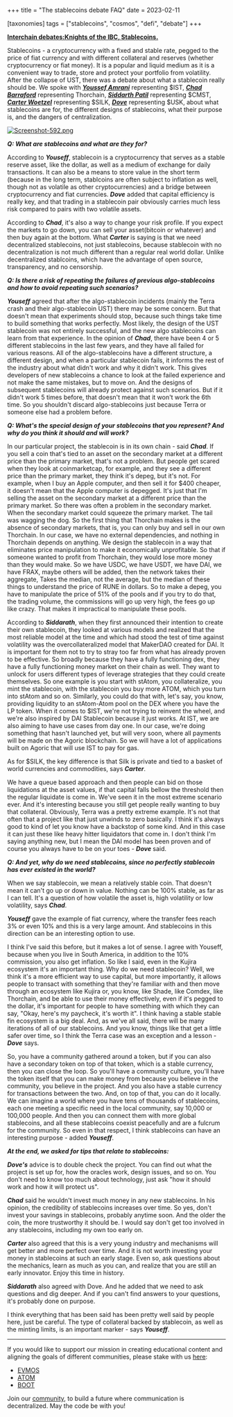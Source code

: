 +++
title = "The stablecoins debate FAQ"
date = 2023-02-11

[taxonomies]
tags = ["stablecoins", "cosmos", "defi", "debate"]
+++

**[Interchain debates:Knights of the IBC, Stablecoins.](https://www.youtube.com/watch?v=nf9Ty8JoTYc)**

Stablecoins - a cryptocurrency with a fixed and stable rate, pegged to the price of fiat currency and with different collateral and reserves
(whether cryptocurrency or fiat money). It is a popular and liquid medium as it is a convenient way to trade, store and protect your portfolio from volatility.
After the collapse of UST,  there was a debate about what a stablecoin really should be. We spoke with ***[Youssef Amrani](https://twitter.com/youssef_amrani)***
representing $IST, ***[Chad Barraford](https://twitter.com/CBarraford)*** representing Thorchain, ***[Siddarth Patil](https://twitter.com/SidP95)*** representing $CMST,
***[Carter Woetzel](https://twitter.com/l_woetzel)*** representing $SILK, ***[Dove](https://twitter.com/deadrightdove)*** representing $USK, about what stablecoins are for,
the different designs of stablecoins, what their purpose is, and the dangers of centralization.

[![Screenshot-592.png](https://i.postimg.cc/nVBTJwFm/Screenshot-592.png)](https://postimg.cc/dDQGR6TQ)

<!-- more -->

***Q: What are stablecoins and what are they for?***

According to ***Youseff***, stablecoin is a cryptocurrency that serves as a stable reserve asset, like the dollar, as well as a medium of exchange for daily transactions.
It can also be a means to store value in the short term (because in the long term, stablcoins are often subject to inflation as well, though not as volatile as other
cryptocurrencies) and a bridge between cryptocurrency and fiat currencies.
***Dove*** added that capital efficiency is really key, and that trading in a stablecoin pair obviously carries much less risk compared to pairs with two volatile assets.  

According to ***Chad***, it's also a way to change your risk profile.
If you expect the markets to go down, you can sell your asset(bitcoin or whatever) and then buy again at the bottom.
What ***Carter*** is saying is that we need decentralized stablecoins, not just stablecoins, because stablecoin with no decentralization is not much different than a regular
real world dollar. Unlike decentralized stablcoins, which have the advantage of open source, transparency, and no censorship.

***Q: Is there a risk of repeating the failures of previous algo-stablecoins and how to avoid repeating such scenarios?***

***Youseff*** agreed that after the algo-stablecoin incidents (mainly the Terra crash and their algo-stablecoin UST) there may be some concern.
But that doesn't mean that experiments should stop, because such things take time to build something that works perfectly.
Most likely, the design of the UST stablecoin was not entirely successful, and the new algo stablecoins can learn from that experience.
In the opinion of ***Chad***, there have been 4 or 5 different stablecoins in the last few years, and they have all failed for various reasons.
All of the algo-stablecoins have a different structure, a different design, and when a particular stablecoin fails, it informs the rest of the industry about what
didn't work and why it didn't work. This gives developers of new stablecoins a chance to look at the failed experience and not make the same mistakes, but to move on.
And the designs of subsequent stablecoins will already protect against such scenarios.
But if it didn't work 5 times before, that doesn't mean that it won't work the 6th time. So you shouldn't discard algo-stablecoins just because Terra or someone
else had a problem before.

***Q: What's the special design of your stablecoins that you represent? And why do you think it should and will work?***

In our particular project, the stablecoin is in its own chain - said ***Chad***. If you sell a coin that's tied to an asset on the secondary market at a different price
than the primary market, that's not a problem. But people get scared when they look at coinmarketcap, for example, and they see a different price than the primary
market, they think it's depeg, but it's not. For example, when I buy an Apple computer, and then sell it for $400 cheaper, it doesn't mean that the Apple computer is
depegged. It's just that I'm selling the asset on the secondary market at a different price than the primary market. So there was often a problem in the secondary
market. When the secondary market could squeeze the primary market. The tail was wagging the dog. So the first thing that Thorchain makes is the absence of secondary
markets, that is, you can only buy and sell in our own Thorchain. In our case, we have no external dependencies, and nothing in Thorchain depends on anything.
We design the stablecoin in a way that eliminates price manipulation to make it economically unprofitable. So that if someone wanted to profit from Thorchain,
they would lose more money than they would make. So we have USDC, we have USDT, we have DAI, we have FRAX, maybe others will be added, then the network takes their
aggregate, Takes the median, not the average, but the median of these things to understand the price of RUNE in dollars. So to make a depeg, you have to manipulate
the price of 51% of the pools and if you try to do that, the trading volume, the commissions will go up very high, the fees go up like crazy. That makes it
impractical to manipulate these pools.

According to ***Siddarath***, when they first announced their intention to create their own stablecoin, they looked at various models and realized that the most
reliable model at the time and which had stood the test of time against volatility was the overcollateralized model that MakerDAO created for DAI. It is important
for them not to try to stray too far from what has already proven to be effective. So broadly because they have a fully functioning dex, they have a fully
functioning money market on their chain as well. They want to unlock for users different types of leverage strategies that they could create themselves. So one
example is you start with stAtom, you collateralize, you mint the stablecoin, with the stablecoin you buy more ATOM, which you turn into stAtom and so on. Similarly,
you could do that with, let's say, you know, providing liquidity to an stAtom-Atom pool on the DEX where you have the LP token. When it comes to $IST, we're not
trying to reinvent the wheel, and we're also inspired by DAI Stablecoin because it just works. At IST, we are also aiming to have use cases from day one. In our
case, we're doing something that hasn't launched yet, but will very soon, where all payments will be made on the Agoric blockchain. So we will have a lot of
applications built on Agoric that will use IST to pay for gas.

As for $SILK, the key difference is that Silk is private and tied to a basket of world currencies and commodities, says ***Carter***.

We have a queue based approach and then people can bid on those liquidations at the asset values, 
if that capital falls bellow the threshold then the regular liquidate is come in. We've seen it in the most extreme scenario ever. And it's interesting because you
still get people really wanting to buy that collateral. Obviously, Terra was a pretty extreme example. It's not that often that a project like that just unwinds to
zero basically. I think it's always good to kind of let you know have a backstop of some kind. And in this case it can just these like heavy hitter liquidators that
come in. I don't think I'm saying anything new, but I mean the DAI model has been proven and of course you always have to be on your toes - ***Dove*** said.

***Q: And yet, why do we need stablecoins, since no perfectly stablecoin has ever existed in the world?***

When we say stablecoin, we mean a relatively stable coin. That doesn't mean it can't go up or down in value. Nothing can be 100% stable, as far as I can tell.
It's a question of how volatile the asset is, high volatility or low volatility, says ***Chad***.

***Youseff*** gave the example of fiat currency, where the transfer fees reach 3% or even 10% and this is a very large amount. And stablecoins in this direction can be an
interesting option to use.

I think I've said this before, but it makes a lot of sense. I agree with Youseff, because when you live in South America, in addition to the 10% commission, you also
get inflation. So like I said, even in the Kujira ecosystem it's an important thing. Why do we need stablecoin? Well, we think it's a more efficient way to use
capital, but more importantly, it allows people to transact with something that they're familiar with and then move through an ecosystem like Kujira or, you know,
like Shade, like Comdex, like Thorchain, and be able to use their money effectively, even if it's pegged to the dollar, it's important for people to have something
with which they can say, "Okay, here's my paycheck, it's worth it". I think having a stable stable fin ecosystem is a big deal.  And, as we've all said, there will be
many iterations of all of our stablecoins. And you know, things like that get a little safer over time, so I think the Terra case was an exception and a lesson - ***Dove*** says.

So, you have a community gathered around a token, but if you can also have a secondary token on top of that token, which is a stable currency, then you can close the
loop. So you'll have a community culture, you'll have the token itself that you can make money from because you believe in the community, you believe in the project.
And you also have a stable currency for transactions between the two. And, on top of that, you can do it locally. We can imagine a world where you have tens of
thousands of stablecoins, each one meeting a specific need in the local community, say 10,000 or 100,000 people. And then you can connect them with more global
stablecoins, and all these stablecoins coexist peacefully and are a fulcrum for the community. So even in that respect, I think stablecoins can have an interesting
purpose - added ***Youseff***.

***At the end, we asked for tips that relate to stablecoins:***

***Dove's*** advice is to double check the project. You can find out what the project is set up for, how the oracles work, design issues, and so on. You don't need to know
too much about technology, just ask "how it should work and how it will protect us".

***Chad*** said he wouldn't invest much money in any new stablecoins. In his opinion, the credibility of stablecoins increases over time. So yes, don't invest your savings
in stablecoins, probably anytime soon. And the older the coin, the more trustworthy it should be. I would say don't get too involved in any stablecoins, including my own too
early on.

***Carter*** also agreed that this is a very young industry and mechanisms will get better and more perfect over time. And it is not worth investing your money in
stablecoins at such an early stage. Even so, ask questions about the mechanics, learn as much as you can, and realize that you are still an early innovator.
Enjoy this time in history.

***Siddarath*** also agreed with Dove. And he added that we need to ask questions and dig deeper.  And if you can't find answers to your questions, it's probably done on
purpose.

I think everything that has been said has been pretty well said by people here, just be careful. The type of collateral backed by stablecoin, as well as the
minting limits, is an important marker - says ***Youseff***.

-----------------------------------------------------------------------------------------------------------------------------------------------------------

If you would like to support our mission in creating educational content and aligning the goals of different communities, please stake with us [here](https://www.citizencosmos.space/staking): 

- [EVMOS](https://wallet.keplr.app/chains/evmos?modal=validator&chain=evmos_9001-2&validator_address=evmosvaloper1mtwvpdd57gpkyejd566s24afr9zm5ryq8gwpvj) 
- [ATOM](https://wallet.keplr.app/chains/cosmos-hub?modal=validator&chain=cosmoshub-4&validator_address=cosmosvaloper1e859xaue4k2jzqw20cv6l7p3tmc378pc3k8g2u) 
- [BOOT](https://wallet.keplr.app/chains/bostrom?modal=validator&chain=bostrom&validator_address=bostromvaloper1f7nx65pmayfenpfwzwaamwas4ygmvalqj6dz5r)

Join our [community](https://discord.gg/kJaG3EucCX), to build a future where communication is decentralized. May the code be with you! 




